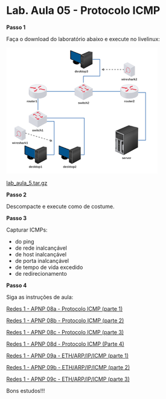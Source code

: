 # Lab. Aula 05 - Protocolo ICMP

**Passo 1**

Faça o download do laboratório abaixo e execute no livelinux: 

![](./lab_aula_5.png)

[lab_aula_5.tar.gz](./lab_aula_5.tar.gz)

**Passo 2**

Descompacte e execute como de costume.

**Passo 3**

Capturar ICMPs:
- do ping
- de rede inalcançável
- de host inalcançável
- de porta inalcançável
- de tempo de vida excedido
- de redirecionamento 

**Passo 4**

Siga as instruções de aula:

[Redes 1 - APNP 08a - Protocolo ICMP (parte 1)](https://www.youtube.com/watch?v=UOdgtoMO518)

[Redes 1 - APNP 08b - Protocolo ICMP (parte 2)](https://www.youtube.com/watch?v=EWTOKsDQzMI)

[Redes 1 - APNP 08c - Protocolo ICMP (parte 3)](https://www.youtube.com/watch?v=8BOLpb-Z7bA)

[Redes 1 - APNP 08d - Protocolo ICMP (Parte 4)](https://www.youtube.com/watch?v=AHricXFLeLM)

[Redes 1 - APNP 09a - ETH/ARP/IP/ICMP (parte 1)](https://www.youtube.com/watch?v=BHTysUmWdYY)

[Redes 1 - APNP 09b - ETH/ARP/IP/ICMP (parte 2)](https://www.youtube.com/watch?v=sdjRZ1asKkA)

[Redes 1 - APNP 09c - ETH/ARP/IP/ICMP (parte 3)](https://www.youtube.com/watch?v=7ql8BzjJcpY)

Bons estudos!!!

